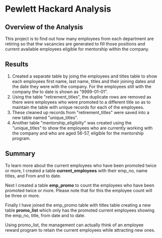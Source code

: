 # Pewlett Hackard Analysis

## Overview of the Analysis
This project is to find out how many employees from each department are retiring so that thw vacancies are generated to fill those positions and current available employees eligible for mentorship within the company.

## Results
1. Created a separate table by joing the employees and titles table to show each employees first name, last name, titles and their joining dates and the date they were with the company. For the employees still with the company the to date is shown as "9999-01-01".
2. Using the table "retirement_titles", the duplicate rows are removed as there were employees who were promoted to a different title so as to maintain the table with unique records for each of the employees.
3. These cleaned up records from "retirement_titles" were saved into a new table named "unique_titles".
4. Another table "mentorship_eligibilty" was created using the "unique_titles" to show the employees who are currently working with the company and who are aged 56-57, eligible for the mentorship program.

## Summary
To learn more about the current employees who have been promoted twice or more, I created a table **current_employees** with their emp_no, name titles, and From and to date. 

Next I created a table **emp_promo** to count the employees who have been promoted twice or more. Please note that for this the employee count will be three or more.

Finally I have joined the emp_promo table with titles table creating a new table **promo_list** which only has the promoted current employees showing the emp_no, title, from date and to date.

Using promo_list, the management can actually think of an employee reward program to retain the current employees while attracting new ones.
